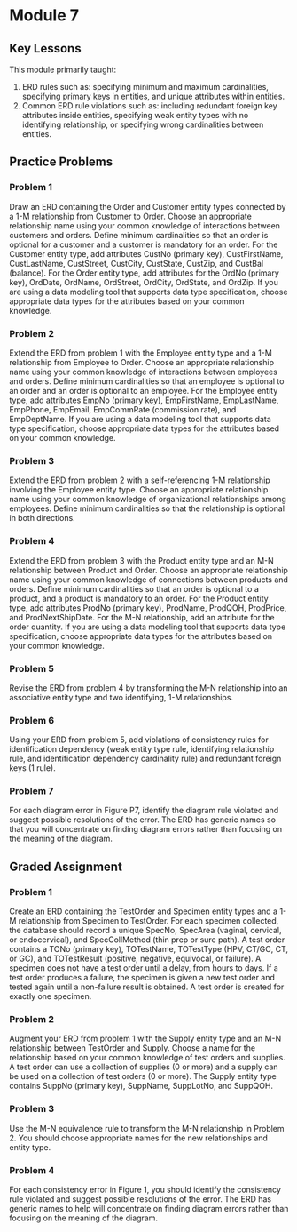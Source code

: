 
# Module 7

## Key Lessons

This module primarily taught:

 1. ERD rules such as: specifying minimum and maximum cardinalities, specifying primary keys in entities, and unique attributes within entities.
 2. Common ERD rule violations such as: including redundant foreign key attributes inside entities, specifying weak entity types with no identifying relationship, or specifying wrong cardinalities between entities.

## Practice Problems

### Problem 1

Draw an ERD containing the Order and Customer entity types connected by a 1-M relationship from Customer to Order. Choose an appropriate relationship name using your common knowledge of interactions between customers and orders. Define minimum cardinalities so that an order is optional for a customer and a customer is mandatory for an order. For the Customer entity type, add attributes CustNo (primary key), CustFirstName, CustLastName, CustStreet, CustCity, CustState, CustZip, and CustBal (balance). For the Order entity type, add attributes for the OrdNo (primary key), OrdDate, OrdName, OrdStreet, OrdCity, OrdState, and OrdZip. If you are using a data modeling tool that supports data type specification, choose appropriate data types for the attributes based on your common knowledge.

### Problem 2

Extend the ERD from problem 1 with the Employee entity type and a 1-M relationship from Employee to Order. Choose an appropriate relationship name using your common knowledge of interactions between employees and orders. Define minimum cardinalities so that an employee is optional to an order and an order is optional to an employee. For the Employee entity type, add attributes EmpNo (primary key), EmpFirstName, EmpLastName, EmpPhone, EmpEmail, EmpCommRate (commission rate), and EmpDeptName. If you are using a data modeling tool that supports data type specification, choose appropriate data types for the attributes based on your common knowledge.

### Problem 3

Extend the ERD from problem 2 with a self-referencing 1-M relationship involving the Employee entity type. Choose an appropriate relationship name using your common knowledge of organizational relationships among employees. Define minimum cardinalities so that the relationship is optional in both directions.

### Problem 4

Extend the ERD from problem 3 with the Product entity type and an M-N relationship between Product and Order. Choose an appropriate relationship name using your common knowledge of connections between products and orders. Define minimum cardinalities so that an order is optional to a product, and a product is mandatory to an order. For the Product entity type, add attributes ProdNo (primary key), ProdName, ProdQOH, ProdPrice, and ProdNextShipDate. For the M-N relationship, add an attribute for the order quantity. If you are using a data modeling tool that supports data type specification, choose appropriate data types for the attributes based on your common knowledge.

### Problem 5

Revise the ERD from problem 4 by transforming the M-N relationship into an associative entity type and two identifying, 1-M relationships.

### Problem 6

Using your ERD from problem 5, add violations of consistency rules for identification dependency (weak entity type rule, identifying relationship rule, and identification dependency cardinality rule) and redundant foreign keys (1 rule).

### Problem 7

For each diagram error in Figure P7, identify the diagram rule violated and suggest possible resolutions of the error. The ERD has generic names so that you will concentrate on finding diagram errors rather than focusing on the meaning of the diagram.

## Graded Assignment

### Problem 1

Create an ERD containing the TestOrder and Specimen entity types and a 1-M relationship from Specimen to TestOrder. For each specimen collected, the database should record a unique SpecNo, SpecArea (vaginal, cervical, or endocervical), and SpecCollMethod (thin prep or sure path). A test order contains a TONo (primary key), TOTestName, TOTestType (HPV, CT/GC, CT, or GC), and TOTestResult (positive, negative, equivocal, or failure).  A specimen does not have a test order until a delay, from hours to days. If a test order produces a failure, the specimen is given a new test order and tested again until a non-failure result is obtained. A test order is created for exactly one specimen.

### Problem 2

Augment your ERD from problem 1 with the Supply entity type and an M-N relationship between TestOrder and Supply. Choose a name for the relationship based on your common knowledge of test orders and supplies. A test order can use a collection of supplies (0 or more) and a supply can be used on a collection of test orders (0 or more). The Supply entity type contains SuppNo (primary key), SuppName, SuppLotNo, and SuppQOH.

### Problem 3

Use the M-N equivalence rule to transform the M-N relationship in Problem 2. You should choose appropriate names for the new relationships and entity type.

### Problem 4

For each consistency error in Figure 1, you should identify the consistency rule violated and suggest possible resolutions of the error. The ERD has generic names to help will concentrate on finding diagram errors rather than focusing on the meaning of the diagram.
